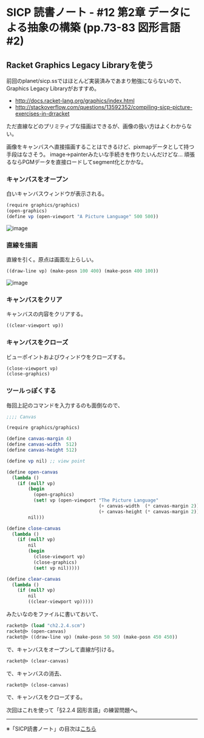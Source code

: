 SICP 読書ノート - #12 第2章 データによる抽象の構築 (pp.73-83 図形言語 #2)
======================================

Racket Graphics Legacy Libraryを使う
--------------------------------

前回のplanet/sicp.ssではほとんど実装済みであまり勉強にならないので、Graphics Legacy Libraryがおすすめ。

- http://docs.racket-lang.org/graphics/index.html
- http://stackoverflow.com/questions/13592352/compiling-sicp-picture-exercises-in-drracket

ただ直線などのプリミティブな描画はできるが、画像の扱い方はよくわからない。

画像をキャンバスへ直接描画することはできるけど、pixmapデータとして持つ手段はなさそう。
image->painterみたいな手続きを作りたいんだけどな… 頑張るならPGMデータを直接ロードしてsegment化とかかな。


### キャンバスをオープン

白いキャンバスウィンドウが表示される。

```scheme
(require graphics/graphics)
(open-graphics)
(define vp (open-viewport "A Picture Language" 500 500))
```

![image](https://farm4.staticflickr.com/3897/14587251766_eea9ff4d09_o_d.png)

### 直線を描画

直線を引く。原点は画面左上らしい。

```scheme
((draw-line vp) (make-posn 100 400) (make-posn 400 100))
```

![image](https://farm3.staticflickr.com/2916/14610261545_f45fd6b812_o_d.png)

### キャンバスをクリア

キャンバスの内容をクリアする。

```scheme
((clear-viewport vp))
```

### キャンバスをクローズ

ビューポイントおよびウィンドウをクローズする。

```scheme
(close-viewport vp)
(close-graphics)
```

### ツールっぽくする

毎回上記のコマンドを入力するのも面倒なので、

```scheme
;;;; Canvas

(require graphics/graphics)

(define canvas-margin 4)
(define canvas-width  512)
(define canvas-height 512)

(define vp nil) ;; view point

(define open-canvas
  (lambda ()
	(if (null? vp)
		(begin
		  (open-graphics)
		  (set! vp (open-viewport "The Picture Language"
								  (+ canvas-width  (* canvas-margin 2))
								  (+ canvas-height (* canvas-margin 2)))))
		nil)))

(define close-canvas
  (lambda ()
	(if (null? vp)
		nil
		(begin
		  (close-viewport vp)
		  (close-graphics)
		  (set! vp nil)))))

(define clear-canvas
  (lambda ()
	(if (null? vp)
		nil
		((clear-viewport vp)))))
```

みたいなのをファイルに書いておいて、

```scheme
racket@> (load "ch2.2.4.scm")
racket@> (open-canvas)
racket@> ((draw-line vp) (make-posn 50 50) (make-posn 450 450))
```

で、キャンバスをオープンして直線が引ける。

```scheme
racket@> (clear-canvas)
```

で、キャンバスの消去、

```scheme
racket@> (close-canvas)
```

で、キャンバスをクローズする。


次回はこれを使って「§2.2.4 図形言語」の練習問題へ。



--------------------------------

※「SICP読書ノート」の目次は[こちら](/entry/sicp/index)
